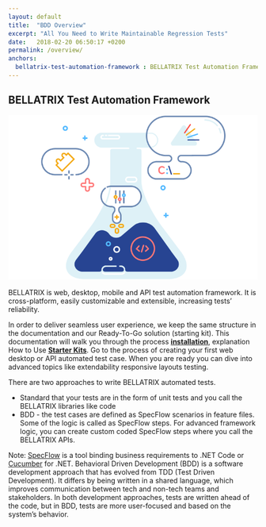 ```yaml
---
layout: default
title:  "BDD Overview"
excerpt: "All You Need to Write Maintainable Regression Tests"
date:   2018-02-20 06:50:17 +0200
permalink: /overview/
anchors:
  bellatrix-test-automation-framework : BELLATRIX Test Automation Framework
---
```

BELLATRIX Test Automation Framework 
---------------------------------------------------------

![Bellatrix](images/bellatrix_illustration_white.png)

BELLATRIX is web, desktop, mobile and API test automation framework. It is cross-platform, easily customizable and extensible, increasing tests’ reliability.

In order to deliver seamless user experience, we keep the same structure in the documentation and our Ready-To-Go solution (starting kit).
This documentation will walk you through the process [**installation**](https://docs.bellatrix.solutions/general-information/installation-windows/), explanation How to Use [**Starter Kits**](https://docs.bellatrix.solutions/general-information/how-to-use-starter-kits/). Go to the process of creating your first web desktop or API automated test case. When you are ready you can dive into advanced topics like extendability responsive layouts testing.

There are two approaches to write BELLATRIX automated tests.
- Standard that your tests are in the form of unit tests and you call the BELLATRIX libraries like code
- BDD - the test cases are defined as SpecFlow scenarios in feature files. Some of the logic is called as SpecFlow steps. For advanced framework logic, you can create custom coded SpecFlow steps where you call the BELLATRIX APIs.

Note: [SpecFlow](https://specflow.org/) is a tool binding business requirements to .NET Code or [Cucumber](https://cucumber.io/docs/guides/overview/) for .NET.
Behavioral Driven Development (BDD) is a software development approach that has evolved from TDD (Test Driven Development). It differs by being written in a shared language, which improves communication between tech and non-tech teams and stakeholders. In both development approaches, tests are written ahead of the code, but in BDD, tests are more user-focused and based on the system’s behavior.